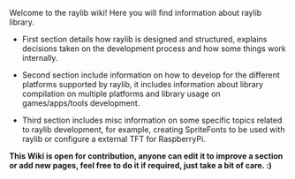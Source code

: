 Welcome to the raylib wiki! Here you will find information about raylib library.

 - First section details how raylib is designed and structured, explains decisions taken on the development process and how some things work internally.

 - Second section include information on how to develop for the different platforms supported by raylib, it includes information about library compilation on multiple platforms and library usage on games/apps/tools development.

 - Third section includes misc information on some specific topics related to raylib development, for example, creating SpriteFonts to be used with raylib or configure a external TFT for RaspberryPi.

**This Wiki is open for contribution, anyone can edit it to improve a section or add new pages, feel free to do it if required, just take a bit of care. :)**